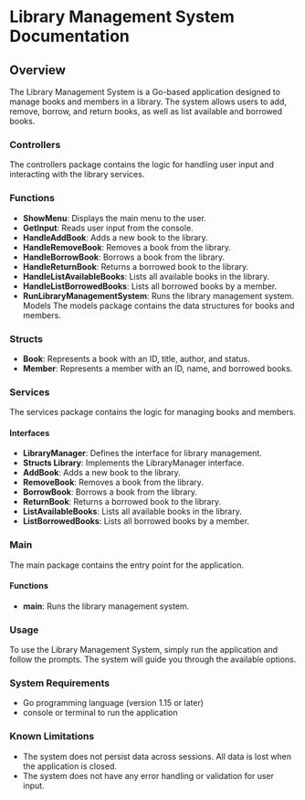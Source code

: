 # Library Management System Documentation

## Overview

The Library Management System is a Go-based application designed to manage books and members in a library. The system allows users to add, remove, borrow, and return books, as well as list available and borrowed books.

### Controllers

The controllers package contains the logic for handling user input and interacting with the library services.

### Functions

- **ShowMenu**: Displays the main menu to the user.
- **GetInput**: Reads user input from the console.
- **HandleAddBook**: Adds a new book to the library.
- **HandleRemoveBook**: Removes a book from the library.
- **HandleBorrowBook**: Borrows a book from the library.
- **HandleReturnBook**: Returns a borrowed book to the library.
- **HandleListAvailableBooks**: Lists all available books in the library.
- **HandleListBorrowedBooks**: Lists all borrowed books by a member.
- **RunLibraryManagementSystem**: Runs the library management system.
  Models
  The models package contains the data structures for books and members.

### Structs

- **Book**: Represents a book with an ID, title, author, and status.
- **Member**: Represents a member with an ID, name, and borrowed books.

### Services

The services package contains the logic for managing books and members.

#### Interfaces

- **LibraryManager**: Defines the interface for library management.
- **Structs Library**: Implements the LibraryManager interface.
- **AddBook**: Adds a new book to the library.
- **RemoveBook**: Removes a book from the library.
- **BorrowBook**: Borrows a book from the library.
- **ReturnBook**: Returns a borrowed book to the library.
- **ListAvailableBooks**: Lists all available books in the library.
- **ListBorrowedBooks**: Lists all borrowed books by a member.

### Main

The main package contains the entry point for the application.

#### Functions

- **main**: Runs the library management system.

### Usage

To use the Library Management System, simply run the application and follow the prompts. The system will guide you through the available options.

### System Requirements

- Go programming language (version 1.15 or later)
- console or terminal to run the application

### Known Limitations

- The system does not persist data across sessions. All data is lost when the application is closed.
- The system does not have any error handling or validation for user input.
